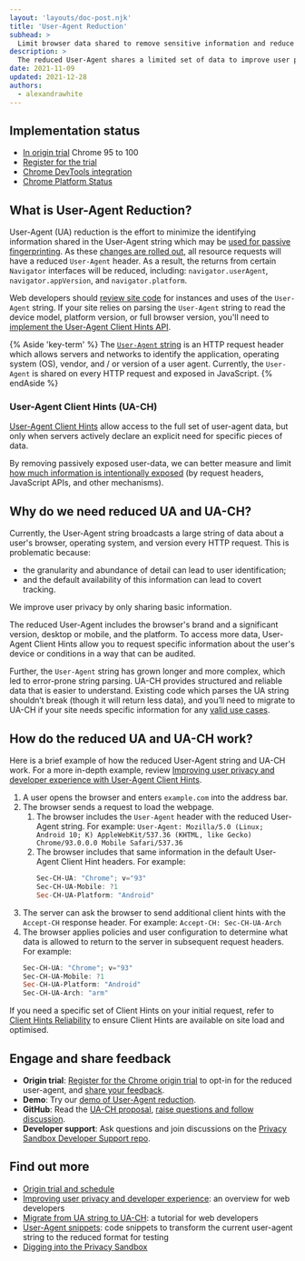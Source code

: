```yaml
---
layout: 'layouts/doc-post.njk'
title: 'User-Agent Reduction'
subhead: >
  Limit browser data shared to remove sensitive information and reduce fingerprinting.
description: >
  The reduced User-Agent shares a limited set of data to improve user privacy and reduce opportunities for tracking. With User-Agent Client Hints, developers can request more details in a managed and audited process.
date: 2021-11-09
updated: 2021-12-28
authors:
  - alexandrawhite
---
```


## Implementation status

*  [In origin trial](/blog/user-agent-reduction-origin-trial/) Chrome 95 to 100
*  [Register for the trial](/origintrials/#/view_trial/-7123568710593282047)
*  [Chrome DevTools integration](blog/new-in-devtools-89/#ua-ch)
*  [Chrome Platform Status](https://chromestatus.com/feature/5995832180473856)

## What is User-Agent Reduction?

User-Agent (UA) reduction is the effort to minimize the identifying information
shared in the User-Agent string which may be
[used for passive fingerprinting](https://www.w3.org/2001/tag/doc/unsanctioned-tracking/#unsanctioned-tracking-tracking-without-user-control).
As these
[changes are rolled out](https://blog.chromium.org/2021/09/user-agent-reduction-origin-trial-and-dates.html), 
all resource requests will have a reduced `User-Agent` header. As a result,
the returns from certain `Navigator` interfaces will be reduced, including:
`navigator.userAgent`, `navigator.appVersion`, and `navigator.platform`.

Web developers should
[review site code](https://web.dev/migrate-to-ua-ch/#audit-collection-and-use-of-user-agent-data)
for instances and uses of the `User-Agent` string. If your site relies on
parsing the `User-Agent` string to read the device model, platform version, or
full browser version, you'll need to
[implement the User-Agent Client Hints API](https://web.dev/migrate-to-ua-ch/). 

{% Aside 'key-term' %}
The [`User-Agent` string](https://developer.mozilla.org/en-US/docs/Web/HTTP/Headers/User-Agent)
is an HTTP request header which allows servers and networks to identify the
application, operating system (OS), vendor, and / or version of a user agent.
Currently, the `User-Agent` is shared on every HTTP request and exposed in
JavaScript.
{% endAside %}

### User-Agent Client Hints (UA-CH)

[User-Agent Client Hints](https://wicg.github.io/ua-client-hints/) allow access
to the full set of user-agent data, but only when servers actively declare an
explicit need for specific pieces of data.

By removing passively exposed user-data, we can better measure and limit
[how much information is intentionally exposed](https://github.com/bslassey/privacy-budget)
(by request headers, JavaScript APIs, and other mechanisms).

## Why do we need reduced UA and UA-CH?

Currently, the User-Agent string broadcasts a large string of data about a
user's browser, operating system, and version every HTTP request. This is
problematic because:

*  the granularity and abundance of detail can lead to user identification;
*  and the default availability of this information can lead to covert tracking.

We improve user privacy by only sharing basic information.

The reduced User-Agent includes the browser's brand and a significant version,
desktop or mobile, and the platform. To access more data, User-Agent Client
Hints allow you to request specific information about the user's device or
conditions in a way that can be audited. 

Further, the `User-Agent` string has grown longer and more complex, which led
to error-prone string parsing. UA-CH provides structured and reliable data that
is easier to understand. Existing code which parses the UA string shouldn’t
break (though it will return less data), and you’ll need to migrate to UA-CH
if your site needs specific information for any
[valid use cases](https://wicg.github.io/ua-client-hints/#use-cases).

## How do the reduced UA and UA-CH work?

Here is a brief example of how the reduced User-Agent string and UA-CH work.
For a more in-depth example, review [Improving user privacy and developer
experience with User-Agent Client Hints](https://web.dev/user-agent-client-hints/#example-exchange).

1. A user opens the browser and enters `example.com` into the address bar.
1. The browser sends a request to load the webpage.
   1. The browser includes the `User-Agent` header with the reduced User-Agent
      string. For example:
      `User-Agent: Mozilla/5.0 (Linux; Android 10; K) AppleWebKit/537.36 (KHTML,
      like Gecko) Chrome/93.0.0.0 Mobile Safari/537.36`
   1. The browser includes that same information in the default User-Agent Client
      Hint headers. For example:
      ```powershell
      Sec-CH-UA: "Chrome"; v="93"
      Sec-CH-UA-Mobile: ?1
      Sec-CH-UA-Platform: "Android"
      ```
1. The server can ask the browser to send additional client hints with the
   `Accept-CH` response header. For example:
   `Accept-CH: Sec-CH-UA-Arch`
1. The browser applies policies and user configuration to determine what data
   is allowed to return to the server in subsequent request headers. For
   example:
   ```powershell
   Sec-CH-UA: "Chrome"; v="93"
   Sec-CH-UA-Mobile: ?1
   Sec-CH-UA-Platform: "Android"
   Sec-CH-UA-Arch: "arm"
   ```

If you need a specific set of Client Hints on your initial request, refer to
[Client Hints Reliability](https://github.com/WICG/client-hints-infrastructure/blob/main/reliability.md)
to ensure Client Hints are available on site load and optimised.

## Engage and share feedback

*  **Origin trial**:
   [Register for the Chrome origin trial](https://developer.chrome.com/origintrials/#/view_trial/-7123568710593282047)
   to opt-in for the reduced user-agent, and
   [share your feedback](https://github.com/abeyad/user-agent-reduction/issues).
*  **Demo**: Try our [demo of User-Agent reduction](https://uar-ot.glitch.me/).
*  **GitHub**: Read the [UA-CH proposal](https://github.com/WICG/ua-client-hints),
   [raise questions and follow discussion](https://github.com/WICG/ua-client-hints/issues).
*  **Developer support**: Ask questions and join discussions on the
   [Privacy Sandbox Developer Support repo](https://github.com/GoogleChromeLabs/privacy-sandbox-dev-support).

## Find out more

*  [Origin trial and schedule](https://blog.chromium.org/2021/09/user-agent-reduction-origin-trial-and-dates.html)
*  [Improving user privacy and developer experience](https://web.dev/user-agent-client-hints/):
   an overview for web developers
*  [Migrate from UA string to UA-CH](https://web.dev/migrate-to-ua-ch/): a
   tutorial for web developers
* [User-Agent snippets](/docs/privacy-sandbox/user-agent/snippets/): code
  snippets to transform the current user-agent string to the reduced format for
  testing
*  [Digging into the Privacy Sandbox](https://web.dev/digging-into-the-privacy-sandbox)
